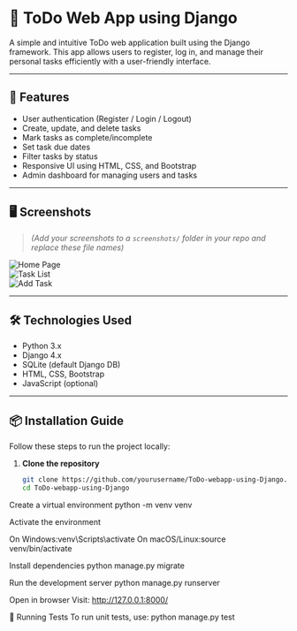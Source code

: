 # 📝 ToDo Web App using Django

A simple and intuitive ToDo web application built using the Django framework. This app allows users to register, log in, and manage their personal tasks efficiently with a user-friendly interface.

---

## 🚀 Features

- User authentication (Register / Login / Logout)
- Create, update, and delete tasks
- Mark tasks as complete/incomplete
- Set task due dates
- Filter tasks by status
- Responsive UI using HTML, CSS, and Bootstrap
- Admin dashboard for managing users and tasks

---

## 🖥️ Screenshots

> *(Add your screenshots to a `screenshots/` folder in your repo and replace these file names)*

![Home Page](screenshots/home.png)  
![Task List](screenshots/tasklist.png)  
![Add Task](screenshots/addtask.png)

---

## 🛠️ Technologies Used

- Python 3.x  
- Django 4.x  
- SQLite (default Django DB)  
- HTML, CSS, Bootstrap  
- JavaScript (optional)

---

## 📦 Installation Guide

Follow these steps to run the project locally:

1. **Clone the repository**

   ```bash
   git clone https://github.com/yourusername/ToDo-webapp-using-Django.git
   cd ToDo-webapp-using-Django
Create a virtual environment
python -m venv venv

Activate the environment

On Windows:venv\Scripts\activate
On macOS/Linux:source venv/bin/activate

Install dependencies
python manage.py migrate

Run the development server
python manage.py runserver

Open in browser
Visit: http://127.0.0.1:8000/



🧪 Running Tests
To run unit tests, use:
python manage.py test

